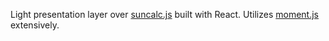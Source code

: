 Light presentation layer over [suncalc.js](https://github.com/mourner/suncalc) built with React. Utilizes [moment.js](http://momentjs.com/) extensively.

